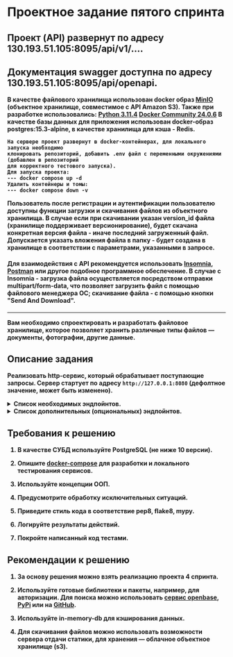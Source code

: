 
# Проектное задание пятого спринта

  ## Проект (API) развернут по адресу <b>130.193.51.105:8095/api/v1/...</b1>.
  ## Документация swagger доступна по адресу <b>130.193.51.105:8095/api/openapi</b1>.
  В качестве файлового хранилища использован docker образ [MinIO](quay.io/minio/minio:latest) (объектное хранилище, совместимое с API Amazon S3). Также при разработке использовались:
  [Python 3.11.4](https://www.python.org/downloads/release/python-3114/)
  [Docker Community 24.0.6](https://docs.docker.com/)
  В качестве базы данных для приложения использован docker-образ <b>postgres:15.3-alpine</b>, в качестве хранилища для кэша - <b>Redis</b>. 
  ```
  На сервере проект развернут в docker-контейнерах, для локального запуска необходимо
  клонировать репозиторий, добавить .env файл с переменными окружениями (добавлен в репозиторий
  для корректного тестового запуска).
  Для запуска проекта:
  --- docker compose up -d
  Удалить контейнеры и томы:
  --- docker compose down -v
  ```
Пользователь после регистрации и аутентификации пользователю доступны функции загрузки и скачивания файлов из объектного хранилища. В случае если при скачивании указан version_id файла (хранилище поддерживает версионирование), будет скачана конкретная версия файла - иначе последний загруженный файл. Допускается указать вложения файла в папку - будет создана в хранилище в соответствии с параметрами, указанными в запросе.
#### Для взаимодействия с API рекомендуется использовать [Insomnia](https://insomnia.rest/download), [Postman](https://www.postman.com/) или другое подобное программное обеспечение. В случае с Insomnia - загрузка файла осуществляется посредством отправки multipart/form-data, что позволяет загрузить файл с помощью файлового менеджера ОС; скачивание файла - с помощью кнопки "Send And Download".
___
Вам необходимо спроектировать и разработать файловое хранилище, которое позволяет хранить различные типы файлов — документы, фотографии, другие данные.


  

## Описание задания

  

Реализовать **http-сервис**, который обрабатывает поступающие запросы. Сервер стартует по адресу `http://127.0.0.1:8080` (дефолтное значение, может быть изменено).

  

<details>

<summary> Список необходимых эндпойнтов. </summary>

  

1. Статус активности связанных сервисов.

  

<details>

<summary> Описание изменений. </summary>

  

```

GET /ping

```

Получить информацию о времени доступа ко всем связанным сервисам, например, к БД, кэшам, примонтированным дискам и т.д.

  

**Response**

```json

{

"db": 1.27,

"cache": 1.89,

...

"service-N": 0.56

}

```

</details>

  
  

2. Регистрация пользователя.

  

<details>

<summary> Описание изменений. </summary>

  

```

POST /register

```

Регистрация нового пользователя. Запрос принимает на вход логин и пароль для создания новой учетной записи.

  

</details>

  
  

3. Авторизация пользователя.

  

<details>

<summary> Описание изменений. </summary>

  

```

POST /auth

```

Запрос принимает на вход логин и пароль учетной записи и возвращает авторизационный токен. Далее все запросы проверяют наличие токена в заголовках - `Authorization: Bearer <token>`

  

</details>

  
  

4. Информация о загруженных файлах.

  

<details>

<summary> Описание изменений. </summary>

  

```

GET /files/

```

Вернуть информацию о ранее загруженных файлах. Доступно только авторизованному пользователю.

  

**Response**

```json

{

"account_id": "AH4f99T0taONIb-OurWxbNQ6ywGRopQngc",

"files": [

{

"id": "a19ad56c-d8c6-4376-b9bb-ea82f7f5a853",

"name": "notes.txt",

"created_ad": "2020-09-11T17:22:05Z",

"path": "/homework/test-fodler/notes.txt",

"size": 8512,

"is_downloadable": true

},

...

{

"id": "113c7ab9-2300-41c7-9519-91ecbc527de1",

"name": "tree-picture.png",

"created_ad": "2019-06-19T13:05:21Z",

"path": "/homework/work-folder/environment/tree-picture.png",

"size": 1945,

"is_downloadable": true

}

]

}

```

</details>

  
  

5. Загрузить файл в хранилище.

  

<details>

<summary> Описание изменений. </summary>

  

```

POST /files/upload

```

Метод загрузки файла в хранилище. Доступно только авторизованному пользователю.

Для загрузки заполняется полный путь до файла, в который будет загружен/переписан загружаемый файл. Если нужные директории не существуют, то они должны быть созданы автоматически.

Так же есть возможность указать только путь до директории. В этом случае имя создаваемого файла будет создано в соответствии с передаваемым именем файла.

  

**Request**

```

{

"path": <full-path-to-file>||<path-to-folder>,

}

```

  

**Response**

```json

{

"id": "a19ad56c-d8c6-4376-b9bb-ea82f7f5a853",

"name": "notes.txt",

"created_ad": "2020-09-11T17:22:05Z",

"path": "/homework/test-fodler/notes.txt",

"size": 8512,

"is_downloadable": true

}

```

</details>

  
  

6. Скачать загруженный файл.

  

<details>

<summary> Описание изменений. </summary>

  

```

GET /files/download

```

Скачивание ранее загруженного файла. Доступно только авторизованному пользователю.

  

**Path parameters**

```

/?path=<path-to-file>||<file-meta-id>

```

Возможность скачивания есть как по переданному пути до файла, так и по идентификатору.

</details>

  

</details>

  
  
  

<details>

<summary> Список дополнительных (опциональных) эндпойнтов. </summary>

  
  

1. Добавление возможности скачивания в архиве.

<details>

  

<summary> Описание изменений. </summary>

  

```

GET /files/download

```

Path-параметр расширяется дополнительным параметром – `compression`. Доступно только авторизованному пользователю.

  

Дополнительно в `path` можно указать как путь до директории, так и его **UUID**. При скачивании директории скачаются все файлы, находящиеся в ней.

  

**Path parameters**

```

/?path=[<path-to-file>||<file-meta-id>||<path-to-folder>||<folder-meta-id>] & compression"=[zip||tar||7z]

```

</details>

  
  

2. Добавление информация об использовании пользователем дискового пространства.

  

<details>

<summary> Описание изменений. </summary>

  

```

GET /user/status

```

Вернуть информацию о статусе использования дискового пространства и ранее загруженных файлах. Доступно только авторизованному пользователю.

  

**Response**

```json

{

"account_id": "taONIb-OurWxbNQ6ywGRopQngc",

"info": {

"root_folder_id": "19f25-3235641",

"home_folder_id": "19f25-3235641"

},

"folders": [

"root": {

"allocated": "1000000",

"used": "395870",

"files": 89

},

"home": {

"allocated": "1590",

"used": "539",

"files": 19

},

...,

"folder-188734": {

"allocated": "300",

"used": "79",

"files": 2

}

]

}

```

</details>

  
  

3. Добавление возможности поиска файлов по заданным параметрам.

  

<details>

<summary> Описание изменений. </summary>

  

```

POST /files/search

```

Вернуть информацию о загруженных файлах по заданным параметрам. Доступно только авторизованному пользователю.

  

**Request**

```json

{

"options": {

"path": <folder-id-to-search>,

"extension": <file-extension>,

"order_by": <field-to-order-search-result>,

"limit": <max-number-of-results>

},

"query": "<any-text||regex>"

}

```

  

**Response**

```json

{

"mathes": [

{

"id": "113c7ab9-2300-41c7-9519-91ecbc527de1",

"name": "tree-picture.png",

"created_ad": "2019-06-19T13:05:21Z",

"path": "/homework/work-folder/environment/tree-picture.png",

"size": 1945,

"is_downloadable": true

},

...

]

}

```

</details>

  
  

4. Поддержка версионирования изменений файлов.

  

<details>

<summary> Описание изменений. </summary>

  

```

POST /files/revisions

```

Вернуть информацию об изменениях файла по заданным параметрам. Доступно только авторизованному пользователю.

  

**Request**

```json

{

"path": <path-to-file>||<file-meta-id>,

"limit": <max-number-of-results>

}

```

  

**Response**

```json

{

"revisions": [

{

"id": "b1863132-5db6-44fe-9d34-b944ab06ad81",

"name": "presentation.pptx",

"created_ad": "2020-09-11T17:22:05Z",

"path": "/homework/learning/presentation.pptx",

"size": 3496,

"is_downloadable": true,

"rev_id": "676ffc2a-a9a5-47f6-905e-99e024ca8ac8",

"hash": "e3b0c44298fc1c149afbf4c8996fb92427ae41e4649b934ca495991b7852b855",

"modified_at": "2020-09-21T05:13:49Z"

},

...

]

}

```

</details>

  

</details>

  
  

## Требования к решению

  

1. В качестве СУБД используйте PostgreSQL (не ниже 10 версии).

2. Опишите [docker-compose](docker-compose.yml) для разработки и локального тестирования сервисов.

3. Используйте концепции ООП.

4. Предусмотрите обработку исключительных ситуаций.

5. Приведите стиль кода в соответствие pep8, flake8, mypy.

6. Логируйте результаты действий.

7. Покройте написанный код тестами.

  
  

## Рекомендации к решению

  

1. За основу решения можно взять реализацию проекта 4 спринта.

2. Используйте готовые библиотеки и пакеты, например, для авторизации. Для поиска можно использовать [сервис openbase](https://openbase.com/categories/python), [PyPi](https://pypi.org/) или на [GitHub](https://github.com/search?).

3. Используйте **in-memory-db** для кэширования данных.

4. Для скачивания файлов можно использовать возможности сервера отдачи статики, для хранения — облачное объектное хранилище (s3).
